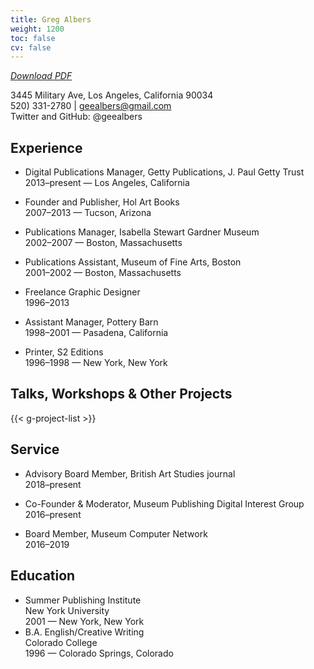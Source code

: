 ```yaml
---
title: Greg Albers
weight: 1200
toc: false
cv: false
---
```


[*Download PDF*](/downloads/geealbers_cv.pdf)

3445 Military Ave, Los Angeles, California 90034<br />
520) 331-2780 | geealbers@gmail.com<br />
Twitter and GitHub: @geealbers<br />

## Experience

- Digital Publications Manager, Getty Publications, J. Paul Getty Trust<br />
  2013–present — Los Angeles, California

- Founder and Publisher, Hol Art Books<br />
  2007–2013 — Tucson, Arizona

- Publications Manager, Isabella Stewart Gardner Museum<br />
  2002–2007 — Boston, Massachusetts

- Publications Assistant, Museum of Fine Arts, Boston<br />
  2001–2002 — Boston, Massachusetts

- Freelance Graphic Designer<br />
  1996–2013

- Assistant Manager, Pottery Barn<br />
  1998–2001 — Pasadena, California

- Printer, S2 Editions<br />
  1996–1998 — New York, New York 

## Talks, Workshops & Other Projects

{{< g-project-list >}}

## Service

- Advisory Board Member, British Art Studies journal<br />
  2018–present
  
- Co-Founder & Moderator, Museum Publishing Digital Interest Group<br />
  2016–present
  
- Board Member, Museum Computer Network<br />
  2016–2019

## Education

- Summer Publishing Institute<br />
  New York University<br />
  2001 — New York, New York
- B.A. English/Creative Writing<br />
  Colorado College<br />
  1996 — Colorado Springs, Colorado 
